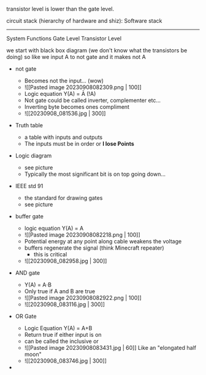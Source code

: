 transistor level is lower than the gate level.

circuit stack (hierarchy of hardware and shiz):
Software stack
______
System
Functions
Gate Level
Transistor Level

we start with black box diagram (we don't know what the transistors be doing) so like we input A to not gate and it makes not A

- not gate
	- Becomes not the input... (wow)
	- ![[Pasted image 20230908082309.png | 100]]
	- Logic equation Y(A) = Ā (!A)
	- Not gate could be called inverter, complementer etc...
	- Inverting byte becomes ones compliment 
	- ![[20230908_081536.jpg | 300]]
- Truth table
	- a table with inputs and outputs
	- The inputs must be in order or **I lose Points**
- Logic diagram
	- see picture
	- Typically the most significant bit is on top going down...
- IEEE std 91 
	- the standard for drawing gates
	- see picture

- buffer gate
	- logic equation Y(A) = A
	- ![[Pasted image 20230908082218.png | 100]] 
	- Potential energy at any point along cable weakens the voltage
	- buffers regenerate the signal (think Minecraft repeater)
		- this is critical
	- ![[20230908_082958.jpg | 300]]

- AND gate
	- Y(A) = A⋅B
	- Only true if A and B are true
	- ![[Pasted image 20230908082922.png | 100]]
	- ![[20230908_083116.jpg | 300]]
- OR Gate
	- Logic Equation Y(A) = A+B
	- Return true if either input is on
	- can be called the inclusive or
	- ![[Pasted image 20230908083431.jpg | 60]] Like an "elongated half moon"
	- ![[20230908_083746.jpg | 300]]
- 